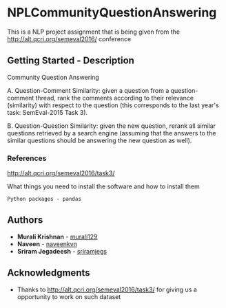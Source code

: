 #
# NPLCommunityQuestionAnswering

This is a NLP project assignment that is being given from the http://alt.qcri.org/semeval2016/ conference

## Getting Started - Description

Community Question Answering

A. Question-Comment Similarity: given a question from a question-comment thread, rank the comments according to their relevance (similarity) with respect to the question (this corresponds to the last year's task: SemEval-2015 Task 3).

B. Question-Question Similarity: given the ne​w question, rerank all similar questions retrieved by a search engine (assuming that the answers to the similar questions should be answering the new question as well).


### References

http://alt.qcri.org/semeval2016/task3/

What things you need to install the software and how to install them

```
Python packages - pandas

```

## Authors

* **Murali Krishnan** - [murali129](https://github.com/murali129)
* **Naveen** - [naveenkvn](https://github.com/naveenvkn)
* **Sriram Jegadeesh** - [sriramjegs](https://github.com/sriramjegs)


## Acknowledgments

* Thanks to http://alt.qcri.org/semeval2016/task3/ for giving us a opportunity to work on such dataset
